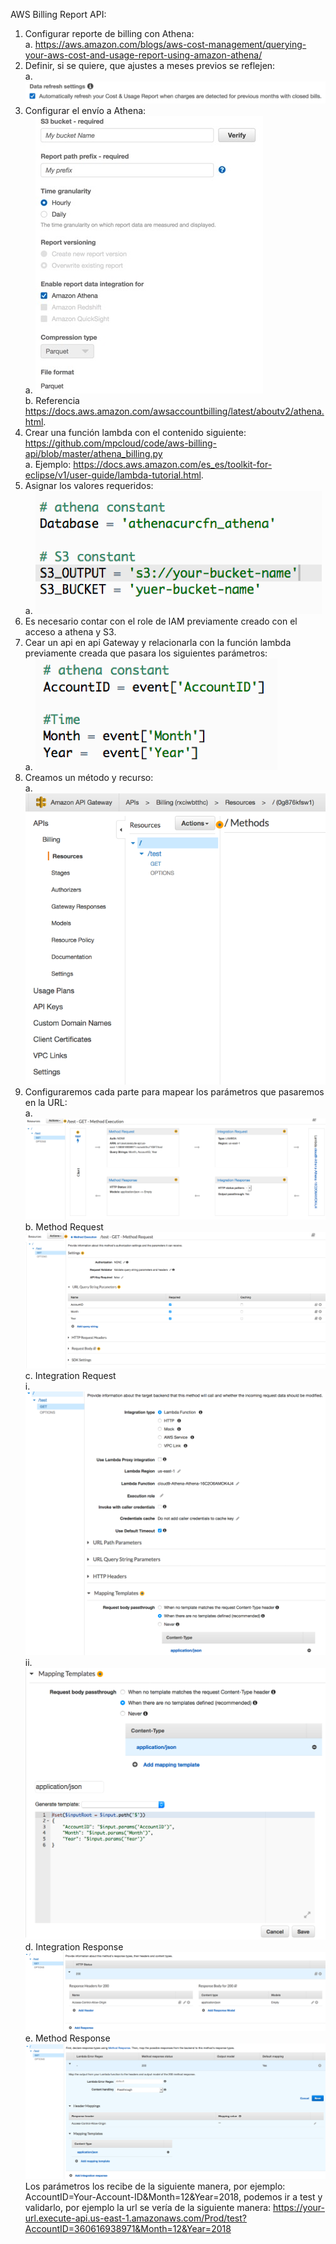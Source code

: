 AWS Billing Report API:

1.	Configurar reporte de billing con Athena:  
a.  https://aws.amazon.com/blogs/aws-cost-management/querying-your-aws-cost-and-usage-report-using-amazon-athena/
2.	Definir, si se quiere, que ajustes a meses previos se reflejen:  
a.	 ![](images/1.png)  
3.	Configurar el envío a Athena:  
a.	 ![](images/2.jpg)  
b.	Referencia https://docs.aws.amazon.com/awsaccountbilling/latest/aboutv2/athena.html. 
4.	Crear una función lambda con el contenido siguiente: https://github.com/mpcloud/code/aws-billing-api/blob/master/athena_billing.py  
a.	Ejemplo: https://docs.aws.amazon.com/es_es/toolkit-for-eclipse/v1/user-guide/lambda-tutorial.html. 
5.	Asignar los valores requeridos:  
a.	 ![](images/3.png)  
6.	Es necesario contar con el role de IAM previamente creado con el acceso a athena y S3.  
7.	Cear un api en api Gateway y relacionarla con la función lambda previamente creada que pasara los siguientes parámetros:  
a.	 ![](images/4.png)  
8.	Creamos un método y recurso:  
a.	 ![](images/5.png)  
9.	Configuraremos cada parte para mapear los parámetros que pasaremos en la URL:  
a.	 ![](images/6.png)  
b.	Method Request  
   ![](images/7.png)  
c.	Integration Request  
i.   ![](images/8.png)  
ii.   ![](images/9.png)  
d.	Integration Response  
  ![](images/10.png)  
e.	Method Response  
  ![](images/11.png)  
Los parámetros los recibe de la siguiente manera, por ejemplo: AccountID=Your-Account-ID&Month=12&Year=2018, podemos ir a test y validarlo, por ejemplo la url se vería de la siguiente manera: https://your-url.execute-api.us-east-1.amazonaws.com/Prod/test?AccountID=360616938971&Month=12&Year=2018  

